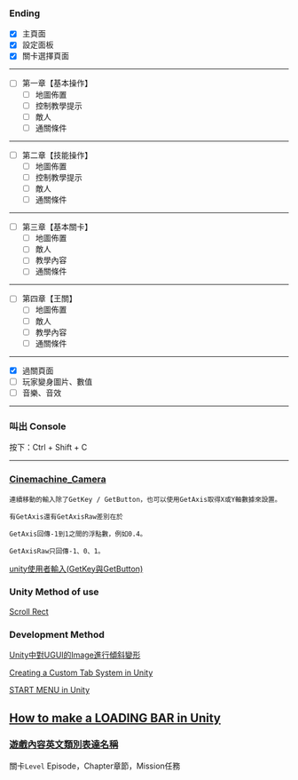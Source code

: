 ### Ending
- [x] 主頁面
- [x] 設定面板
- [x] 關卡選擇頁面
------------------------
- [ ] 第一章【基本操作】
  - [ ] 地圖佈置
  - [ ] 控制教學提示
  - [ ] 敵人
  - [ ] 通關條件
------------------------
- [ ] 第二章【技能操作】
  - [ ] 地圖佈置
  - [ ] 控制教學提示
  - [ ] 敵人
  - [ ] 通關條件
------------------------
- [ ] 第三章【基本關卡】
  - [ ] 地圖佈置
  - [ ] 敵人
  - [ ] 教學內容
  - [ ] 通關條件
------------------------
- [ ] 第四章【王關】
  - [ ] 地圖佈置
  - [ ] 敵人
  - [ ] 教學內容
  - [ ] 通關條件
------------------------
- [x] 過關頁面
- [ ] 玩家變身圖片、數值
- [ ] 音樂、音效

------------------------
### 叫出 Console 
按下：Ctrl + Shift + C

------------------------
### [Cinemachine_Camera](https://github.com/ChengHan16/Game-Development/tree/main/Unity-Prologue/Code/Cinemachine_Camera)

```
連續移動的輸入除了GetKey / GetButton，也可以使用GetAxis取得X或Y軸數據來設置。

有GetAxis還有GetAxisRaw差別在於

GetAxis回傳-1到1之間的浮點數，例如0.4。

GetAxisRaw只回傳-1、0、1。
```
[unity使用者輸入(GetKey與GetButton)](https://ithelp.ithome.com.tw/m/articles/10263073)

### Unity Method of use
[Scroll Rect](https://docs.unity3d.com/Packages/com.unity.ugui@1.0/manual/script-ScrollRect.html)

### Development Method
[Unity中對UGUI的Image進行傾斜變形](https://blog.csdn.net/linxinfa/article/details/123378696)

[Creating a Custom Tab System in Unity](https://www.youtube.com/watch?v=211t6r12XPQ)

[START MENU in Unity](https://www.youtube.com/watch?v=zc8ac_qUXQY)

[How to make a LOADING BAR in Unity](https://www.youtube.com/watch?v=YMj2qPq9CP8)
------------------------
### [遊戲內容英文類別表達名稱](https://www.zhihu.com/question/325164094)
關卡`Level`
Episode，Chapter章節，Mission任務
